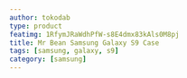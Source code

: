 ```yaml
---
author: tokodab
type: product
featimg: 1RfymJRaWdhPfW-s8E4dmx83kAls0M8pj
title: Mr Bean Samsung Galaxy S9 Case
tags: [samsung, galaxy, s9]
category: [samsung]
---
```

